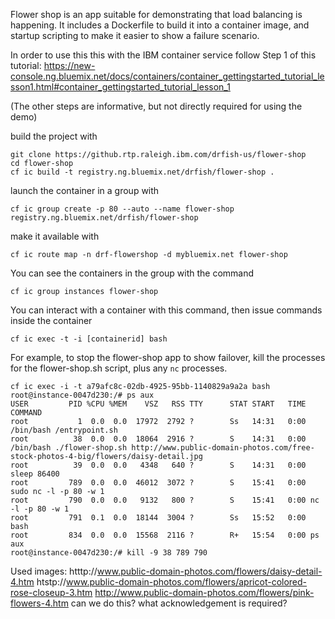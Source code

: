 Flower shop is an app suitable for demonstrating that load balancing is happening. It includes a Dockerfile to build it into a container image, and startup scripting to make it easier to show a failure scenario.

In order to use this this with the IBM container service follow Step 1 of this
tutorial:
https://new-console.ng.bluemix.net/docs/containers/container_gettingstarted_tutorial_lesson1.html#container_gettingstarted_tutorial_lesson_1

(The other steps are informative, but not directly required for using the demo)

build the project with 

    git clone https://github.rtp.raleigh.ibm.com/drfish-us/flower-shop
    cd flower-shop
    cf ic build -t registry.ng.bluemix.net/drfish/flower-shop .

launch the container in a group with

    cf ic group create -p 80 --auto --name flower-shop registry.ng.bluemix.net/drfish/flower-shop

make it available with

    cf ic route map -n drf-flowershop -d mybluemix.net flower-shop

You can see the containers in the group with the command

    cf ic group instances flower-shop

You can interact with a container with this command, then issue commands inside the container

    cf ic exec -t -i [containerid] bash

For example, to stop the flower-shop app to show failover, kill the processes for the flower-shop.sh
script, plus any `nc` processes.

    cf ic exec -i -t a79afc8c-02db-4925-95bb-1140829a9a2a bash
    root@instance-0047d230:/# ps aux                                                                                                                                                                                                                                               
    USER         PID %CPU %MEM    VSZ   RSS TTY      STAT START   TIME COMMAND
    root           1  0.0  0.0  17972  2792 ?        Ss   14:31   0:00 /bin/bash /entrypoint.sh
    root          38  0.0  0.0  18064  2916 ?        S    14:31   0:00 /bin/bash ./flower-shop.sh http://www.public-domain-photos.com/free-stock-photos-4-big/flowers/daisy-detail.jpg
    root          39  0.0  0.0   4348   640 ?        S    14:31   0:00 sleep 86400
    root         789  0.0  0.0  46012  3072 ?        S    15:41   0:00 sudo nc -l -p 80 -w 1
    root         790  0.0  0.0   9132   800 ?        S    15:41   0:00 nc -l -p 80 -w 1
    root         791  0.1  0.0  18144  3004 ?        Ss   15:52   0:00 bash
    root         834  0.0  0.0  15568  2116 ?        R+   15:54   0:00 ps aux
    root@instance-0047d230:/# kill -9 38 789 790
 
Used images:
htttp://www.public-domain-photos.com/flowers/daisy-detail-4.htm
htstp://www.public-domain-photos.com/flowers/apricot-colored-rose-closeup-3.htm
http://www.public-domain-photos.com/flowers/pink-flowers-4.htm
can we do this? what acknowledgement is required?
